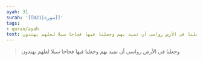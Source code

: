 ```yaml
---
ayah: 31
surah: '[[021|سورة]]'
tags:
- quran/ayah
text: وجعلنا في الأرض رواسي أن تميد بهم وجعلنا فيها فجاجا سبلا لعلهم يهتدون
---
```

> وجعلنا في الأرض رواسي أن تميد بهم وجعلنا فيها فجاجا سبلا لعلهم يهتدون
